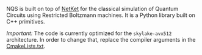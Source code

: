NQS is built on top of [NetKet](https://github.com/netket/netket) for the classical simulation of Quantum Circuits using Restricted Boltzmann machines.
It is a Python library built on C++ primitives.

*Important:* The code is currently optimized for the `skylake-avx512` architecture. In order to change that, replace the compiler arguments in the [CmakeLists.txt](https://github.com/stubbi/nqs/blob/master/CMakeLists.txt#L112).